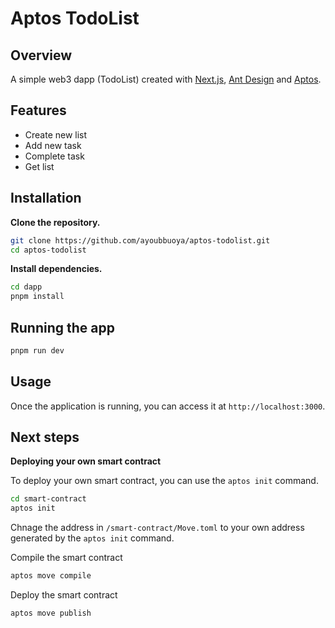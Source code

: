 # Aptos TodoList

## Overview

A simple web3 dapp (TodoList) created with [Next.js](https://nextjs.org/), [Ant Design](https://ant.design/) and [Aptos](https://aptosfoundation.org/).

## Features

- Create new list
- Add new task
- Complete task
- Get list

## Installation

**Clone the repository.**

```bash
git clone https://github.com/ayoubbuoya/aptos-todolist.git
cd aptos-todolist
```

**Install dependencies.**

```bash
cd dapp
pnpm install
```

## Running the app

```bash
pnpm run dev
```

## Usage

Once the application is running, you can access it at `http://localhost:3000`.

## Next steps

**Deploying your own smart contract**

To deploy your own smart contract, you can use the `aptos init` command.

```bash
cd smart-contract
aptos init
```

Chnage the address in `/smart-contract/Move.toml` to your own address generated by the `aptos init` command.

Compile the smart contract

```bash
aptos move compile
```

Deploy the smart contract

```bash
aptos move publish
```
